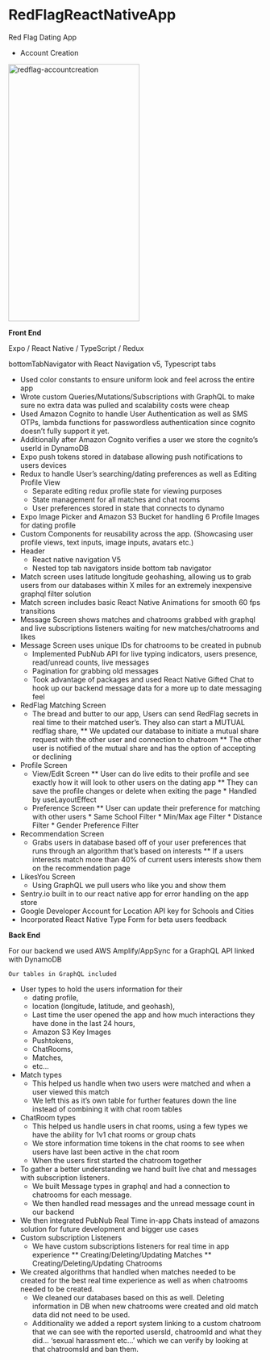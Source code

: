 # RedFlagReactNativeApp
Red Flag Dating App

* Account Creation
<a href="https://reactnative.gallery/xcarpentier/e0d8eff7-0dfb-4823-8576-a615267354cc">
    <img alt="redflag-accountcreation" src="https://giant.gfycat.com/ElaboratePossibleAdder.webm" width="260" height="510" />
 </a>

**Front End**

Expo / React Native / TypeScript / Redux

bottomTabNavigator with React Navigation v5, Typescript tabs



*   Used color constants to ensure uniform look and feel across the entire app
*   Wrote custom Queries/Mutations/Subscriptions with GraphQL to make sure no extra data was pulled and scalability costs were cheap
*   Used Amazon Cognito to handle User Authentication as well as SMS OTPs, lambda functions for passwordless authentication since cognito doesn’t fully support it yet.
*   Additionally after Amazon Cognito verifies a user we store the cognito’s userId in DynamoDB
*   Expo push tokens stored in database allowing push notifications to users devices
*   Redux to handle User’s searching/dating preferences as well as Editing Profile View 
    *   Separate editing redux profile state for viewing purposes
    *   State management for all matches and chat rooms
    *   User preferences stored in state that connects to dynamo
*   Expo Image Picker and Amazon S3 Bucket for handling 6 Profile Images for dating profile
*   Custom Components for reusability across the app. (Showcasing user profile views, text inputs, image inputs, avatars etc.)
*   Header
    *   React native navigation V5
    *   Nested top tab navigators inside bottom tab navigator
*   Match screen uses latitude longitude geohashing, allowing us to grab users from our databases within X miles for an extremely inexpensive graphql filter solution
*   Match screen includes basic React Native Animations for smooth 60 fps transitions
*   Message Screen shows matches and chatrooms grabbed with graphql and live subscriptions listeners waiting for new matches/chatrooms and likes
*   Message Screen uses unique IDs for chatrooms to be created in pubnub
    *   Implemented PubNub API for live typing indicators, users presence, read/unread counts, live messages
    *   Pagination for grabbing old messages
    *   Took advantage of packages and used React Native Gifted Chat to hook up our backend message data for a more up to date messaging feel
*   RedFlag Matching Screen
    *   The bread and butter to our app, Users can send RedFlag secrets in real time to their matched user’s. They also can start a MUTUAL redflag share, 
        **   We updated our database to initiate a mutual share request with the other user and connection to chatroom
        **   The other user is notified of the mutual share and has the option of accepting or declining
*   Profile Screen
    *   View/Edit Screen
        **   User can do live edits to their profile and see exactly how it will look to other users on the dating app
        **   They can save the profile changes or delete when exiting the page
            *   Handled by useLayoutEffect
    *   Preference Screen
        **   User can update their preference for matching with other users
            *   Same School Filter
            *   Min/Max age Filter
            *   Distance Filter
            *   Gender Preference Filter
*   Recommendation Screen
    *   Grabs users in database based off of your user preferences that runs through an algorithm that’s based on interests
        **   If a users interests match more than 40% of current users interests show them on the recommendation page
*   LikesYou Screen
    *   Using GraphQL we pull users who like you and show them
*   Sentry.io built in to our react native app for error handling on the app store
*   Google Developer Account for Location API key for Schools and Cities
*   Incorporated React Native Type Form for beta users feedback

**Back End**

For our backend we used AWS Amplify/AppSync for a GraphQL API linked with DynamoDB


    Our tables in GraphQL included



*   User types to hold the users information for their 
    *   dating profile,
    *   location (longitude, latitude, and geohash),
    *   Last time the user opened the app and how much interactions they have done in the last 24 hours,
    *   Amazon S3 Key Images
    *   Pushtokens,
    *   ChatRooms,
    *   Matches,
    *   etc...
*   Match types
    *   This helped us handle when two users were matched and when a user viewed this match
    *   We left this as it’s own table for further features down the line instead of combining it with chat room tables
*   ChatRoom types
    *   This helped us handle users in chat rooms, using a few types we have the ability for 1v1 chat rooms or group chats
    *   We store information time tokens in the chat rooms to see when users have last been active in the chat room
    *   When the users first started the chatroom together
*   To gather a better understanding we hand built live chat and messages with subscription listeners. 
    *   We built Message types in graphql and had a connection to chatrooms for each message. 
    *   We then handled read messages and the unread message count in our backend
*   We then integrated PubNub Real Time in-app Chats instead of amazons solution for future development and bigger use cases
*   Custom subscription Listeners
    *   We have custom subscriptions listeners for real time in app experience
        **   Creating/Deleting/Updating Matches
        **   Creating/Deleting/Updating Chatrooms
*   We created algorithms that handled when matches needed to be created for the best real time experience as well as when chatrooms needed to be created. 
    *   We cleaned our databases based on this as well. Deleting information in DB when new chatrooms were created and old match data did not need to be used.
    *   Additionality we added a report system linking to a custom chatroom that we can see with the reported usersId, chatroomId and what they did… ‘sexual harassment etc…’ which we can verify by looking at that chatroomsId and ban them. 
